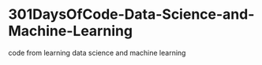 # 301DaysOfCode-Data-Science-and-Machine-Learning
code from learning data science and machine learning

